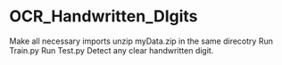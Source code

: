 # OCR_Handwritten_DIgits


Make all necessary imports
unzip myData.zip in the same direcotry
Run Train.py
Run Test.py
Detect any clear handwritten digit.
